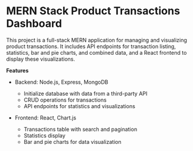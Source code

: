 # MERN Stack Product Transactions Dashboard


This project is a full-stack MERN application for managing and visualizing product transactions. It includes API endpoints for transaction listing, statistics, bar and pie charts, and combined data, and a React frontend to display these visualizations.

**Features**

* Backend: Node.js, Express, MongoDB
     * Initialize database with data from a third-party API
     * CRUD operations for transactions
     * API endpoints for statistics and visualizations
    
* Frontend: React, Chart.js
     * Transactions table with search and pagination
     * Statistics display
     * Bar and pie charts for data visualization


